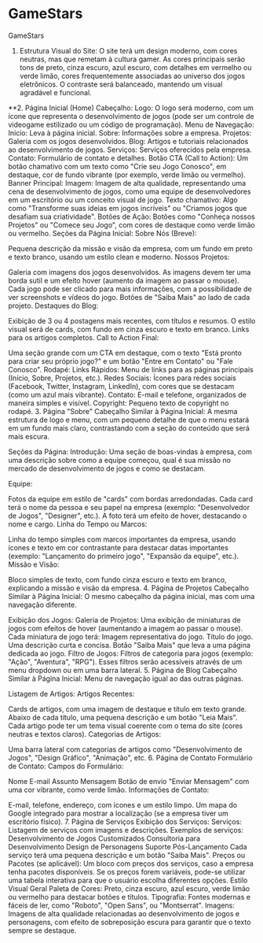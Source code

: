 # GameStars
GameStars
1. Estrutura Visual do Site:
O site terá um design moderno, com cores neutras, mas que remetam à cultura gamer. As cores principais serão tons de preto, cinza escuro, azul escuro, com detalhes em vermelho ou verde limão, cores frequentemente associadas ao universo dos jogos eletrônicos. O contraste será balanceado, mantendo um visual agradável e funcional.

**2. Página Inicial (Home)
Cabeçalho:
Logo: O logo será moderno, com um ícone que representa o desenvolvimento de jogos (pode ser um controle de videogame estilizado ou um código de programação).
Menu de Navegação:
Início: Leva à página inicial.
Sobre: Informações sobre a empresa.
Projetos: Galeria com os jogos desenvolvidos.
Blog: Artigos e tutoriais relacionados ao desenvolvimento de jogos.
Serviços: Serviços oferecidos pela empresa.
Contato: Formulário de contato e detalhes.
Botão CTA (Call to Action): Um botão chamativo com um texto como "Crie seu Jogo Conosco", em destaque, cor de fundo vibrante (por exemplo, verde limão ou vermelho).
Banner Principal:
Imagem: Imagem de alta qualidade, representando uma cena de desenvolvimento de jogos, como uma equipe de desenvolvedores em um escritório ou um conceito visual de jogo.
Texto chamativo: Algo como "Transforme suas ideias em jogos incríveis" ou "Criamos jogos que desafiam sua criatividade".
Botões de Ação: Botões como "Conheça nossos Projetos" ou "Comece seu Jogo", com cores de destaque como verde limão ou vermelho.
Seções da Página Inicial:
Sobre Nós (Breve):

Pequena descrição da missão e visão da empresa, com um fundo em preto e texto branco, usando um estilo clean e moderno.
Nossos Projetos:

Galeria com imagens dos jogos desenvolvidos. As imagens devem ter uma borda sutil e um efeito hover (aumento da imagem ao passar o mouse). Cada jogo pode ser clicado para mais informações, com a possibilidade de ver screenshots e vídeos do jogo.
Botões de "Saiba Mais" ao lado de cada projeto.
Destaques do Blog:

Exibição de 3 ou 4 postagens mais recentes, com títulos e resumos. O estilo visual será de cards, com fundo em cinza escuro e texto em branco.
Links para os artigos completos.
Call to Action Final:

Uma seção grande com um CTA em destaque, com o texto "Está pronto para criar seu próprio jogo?" e um botão "Entre em Contato" ou "Fale Conosco".
Rodapé:
Links Rápidos: Menu de links para as páginas principais (Início, Sobre, Projetos, etc.).
Redes Sociais: Ícones para redes sociais (Facebook, Twitter, Instagram, LinkedIn), com cores que se destacam (como um azul mais vibrante).
Contato: E-mail e telefone, organizados de maneira simples e visível.
Copyright: Pequeno texto de copyright no rodapé.
3. Página "Sobre"
Cabeçalho Similar à Página Inicial:
A mesma estrutura de logo e menu, com um pequeno detalhe de que o menu estará em um fundo mais claro, contrastando com a seção do conteúdo que será mais escura.

Seções da Página:
Introdução: Uma seção de boas-vindas à empresa, com uma descrição sobre como a equipe começou, qual é sua missão no mercado de desenvolvimento de jogos e como se destacam.

Equipe:

Fotos da equipe em estilo de "cards" com bordas arredondadas. Cada card terá o nome da pessoa e seu papel na empresa (exemplo: "Desenvolvedor de Jogos", "Designer", etc.). A foto terá um efeito de hover, destacando o nome e cargo.
Linha do Tempo ou Marcos:

Linha do tempo simples com marcos importantes da empresa, usando ícones e texto em cor contrastante para destacar datas importantes (exemplo: "Lançamento do primeiro jogo", "Expansão da equipe", etc.).
Missão e Visão:

Bloco simples de texto, com fundo cinza escuro e texto em branco, explicando a missão e visão da empresa.
4. Página de Projetos
Cabeçalho Similar à Página Inicial:
O mesmo cabeçalho da página inicial, mas com uma navegação diferente.

Exibição dos Jogos:
Galeria de Projetos:
Uma exibição de miniaturas de jogos com efeitos de hover (aumentando a imagem ao passar o mouse).
Cada miniatura de jogo terá:
Imagem representativa do jogo.
Título do jogo.
Uma descrição curta e concisa.
Botão "Saiba Mais" que leva a uma página dedicada ao jogo.
Filtro de Jogos:
Filtros de categoria para jogos (exemplo: "Ação", "Aventura", "RPG"). Esses filtros serão acessíveis através de um menu dropdown ou em uma barra lateral.
5. Página de Blog
Cabeçalho Similar à Página Inicial:
Menu de navegação igual ao das outras páginas.

Listagem de Artigos:
Artigos Recentes:

Cards de artigos, com uma imagem de destaque e título em texto grande.
Abaixo de cada título, uma pequena descrição e um botão "Leia Mais".
Cada artigo pode ter um tema visual coerente com o tema do site (cores neutras e textos claros).
Categorias de Artigos:

Uma barra lateral com categorias de artigos como "Desenvolvimento de Jogos", "Design Gráfico", "Animação", etc.
6. Página de Contato
Formulário de Contato:
Campos do Formulário:

Nome
E-mail
Assunto
Mensagem
Botão de envio "Enviar Mensagem" com uma cor vibrante, como verde limão.
Informações de Contato:

E-mail, telefone, endereço, com ícones e um estilo limpo.
Um mapa do Google integrado para mostrar a localização (se a empresa tiver um escritório físico).
7. Página de Serviços
Exibição dos Serviços:
Serviços:
Listagem de serviços com imagens e descrições.
Exemplos de serviços:
Desenvolvimento de Jogos Customizados
Consultoria para Desenvolvimento
Design de Personagens
Suporte Pós-Lançamento
Cada serviço terá uma pequena descrição e um botão "Saiba Mais".
Preços ou Pacotes (se aplicável):
Um bloco com preços dos serviços, caso a empresa tenha pacotes disponíveis. Se os preços forem variáveis, pode-se utilizar uma tabela interativa para que o usuário escolha diferentes opções.
Estilo Visual Geral
Paleta de Cores: Preto, cinza escuro, azul escuro, verde limão ou vermelho para destacar botões e títulos.
Tipografia: Fontes modernas e fáceis de ler, como "Roboto", "Open Sans", ou "Montserrat".
Imagens: Imagens de alta qualidade relacionadas ao desenvolvimento de jogos e personagens, com efeito de sobreposição escura para garantir que o texto sempre se destaque.
